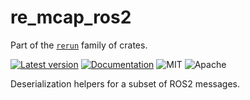 # re_mcap_ros2

Part of the [`rerun`](https://github.com/rerun-io/rerun) family of crates.

[![Latest version](https://img.shields.io/crates/v/re_mcap_ros2)](https://crates.io/crates/re_mcap_ros2?speculative-link)
[![Documentation](https://docs.rs/re_mcap_ros2/badge.svg)](https://docs.rs/re_mcap_ros2?speculative-link)
![MIT](https://img.shields.io/badge/license-MIT-blue.svg)
![Apache](https://img.shields.io/badge/license-Apache-blue.svg)

Deserialization helpers for a subset of ROS2 messages.
